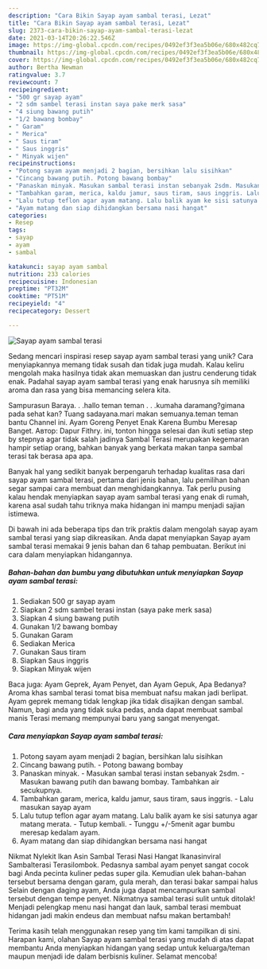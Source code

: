 ```yaml
---
description: "Cara Bikin Sayap ayam sambal terasi, Lezat"
title: "Cara Bikin Sayap ayam sambal terasi, Lezat"
slug: 2373-cara-bikin-sayap-ayam-sambal-terasi-lezat
date: 2021-03-14T20:26:22.546Z
image: https://img-global.cpcdn.com/recipes/0492ef3f3ea5b06e/680x482cq70/sayap-ayam-sambal-terasi-foto-resep-utama.jpg
thumbnail: https://img-global.cpcdn.com/recipes/0492ef3f3ea5b06e/680x482cq70/sayap-ayam-sambal-terasi-foto-resep-utama.jpg
cover: https://img-global.cpcdn.com/recipes/0492ef3f3ea5b06e/680x482cq70/sayap-ayam-sambal-terasi-foto-resep-utama.jpg
author: Bertha Newman
ratingvalue: 3.7
reviewcount: 7
recipeingredient:
- "500 gr sayap ayam"
- "2 sdm sambel terasi instan saya pake merk sasa"
- "4 siung bawang putih"
- "1/2 bawang bombay"
- " Garam"
- " Merica"
- " Saus tiram"
- " Saus inggris"
- " Minyak wijen"
recipeinstructions:
- "Potong sayam ayam menjadi 2 bagian, bersihkan lalu sisihkan"
- "Cincang bawang putih. Potong bawang bombay"
- "Panaskan minyak. Masukan sambal terasi instan sebanyak 2sdm. Masukan bawang putih dan bawang bombay. Tambahkan air secukupnya."
- "Tambahkan garam, merica, kaldu jamur, saus tiram, saus inggris. Lalu masukan sayap ayam"
- "Lalu tutup teflon agar ayam matang. Lalu balik ayam ke sisi satunya agar matang merata. Tutup kembali. Tunggu +/-5menit agar bumbu meresap kedalam ayam."
- "Ayam matang dan siap dihidangkan bersama nasi hangat"
categories:
- Resep
tags:
- sayap
- ayam
- sambal

katakunci: sayap ayam sambal 
nutrition: 233 calories
recipecuisine: Indonesian
preptime: "PT32M"
cooktime: "PT51M"
recipeyield: "4"
recipecategory: Dessert

---
```



![Sayap ayam sambal terasi](https://img-global.cpcdn.com/recipes/0492ef3f3ea5b06e/680x482cq70/sayap-ayam-sambal-terasi-foto-resep-utama.jpg)

Sedang mencari inspirasi resep sayap ayam sambal terasi yang unik? Cara menyiapkannya memang tidak susah dan tidak juga mudah. Kalau keliru mengolah maka hasilnya tidak akan memuaskan dan justru cenderung tidak enak. Padahal sayap ayam sambal terasi yang enak harusnya sih memiliki aroma dan rasa yang bisa memancing selera kita.

Sampurasun Baraya. . .hallo teman teman . . .kumaha daramang?gimana pada sehat kan? Tuang sadayana.mari makan semuanya.teman teman bantu Channel ini. Ayam Goreng Penyet Enak Karena Bumbu Meresap Banget. Автор: Dapur Fithry. ini, tonton hingga selesai dan ikuti setiap step by stepnya agar tidak salah jadinya Sambal Terasi merupakan kegemaran hampir setiap orang, bahkan banyak yang berkata makan tanpa sambal terasi tak berasa apa apa.

Banyak hal yang sedikit banyak berpengaruh terhadap kualitas rasa dari sayap ayam sambal terasi, pertama dari jenis bahan, lalu pemilihan bahan segar sampai cara membuat dan menghidangkannya. Tak perlu pusing kalau hendak menyiapkan sayap ayam sambal terasi yang enak di rumah, karena asal sudah tahu triknya maka hidangan ini mampu menjadi sajian istimewa.


Di bawah ini ada beberapa tips dan trik praktis dalam mengolah sayap ayam sambal terasi yang siap dikreasikan. Anda dapat menyiapkan Sayap ayam sambal terasi memakai 9 jenis bahan dan 6 tahap pembuatan. Berikut ini cara dalam menyiapkan hidangannya.

<!--inarticleads1-->

##### Bahan-bahan dan bumbu yang dibutuhkan untuk menyiapkan Sayap ayam sambal terasi:

1. Sediakan 500 gr sayap ayam
1. Siapkan 2 sdm sambel terasi instan (saya pake merk sasa)
1. Siapkan 4 siung bawang putih
1. Gunakan 1/2 bawang bombay
1. Gunakan  Garam
1. Sediakan  Merica
1. Gunakan  Saus tiram
1. Siapkan  Saus inggris
1. Siapkan  Minyak wijen


Baca juga: Ayam Geprek, Ayam Penyet, dan Ayam Gepuk, Apa Bedanya? Aroma khas sambal terasi tomat bisa membuat nafsu makan jadi berlipat. Ayam geprek memang tidak lengkap jika tidak disajikan dengan sambal. Namun, bagi anda yang tidak suka pedas, anda dapat membuat sambal manis Terasi memang mempunyai baru yang sangat menyengat. 

<!--inarticleads2-->

##### Cara menyiapkan Sayap ayam sambal terasi:

1. Potong sayam ayam menjadi 2 bagian, bersihkan lalu sisihkan
1. Cincang bawang putih. - Potong bawang bombay
1. Panaskan minyak. - Masukan sambal terasi instan sebanyak 2sdm. - Masukan bawang putih dan bawang bombay. Tambahkan air secukupnya.
1. Tambahkan garam, merica, kaldu jamur, saus tiram, saus inggris. - Lalu masukan sayap ayam
1. Lalu tutup teflon agar ayam matang. Lalu balik ayam ke sisi satunya agar matang merata. - Tutup kembali. - Tunggu +/-5menit agar bumbu meresap kedalam ayam.
1. Ayam matang dan siap dihidangkan bersama nasi hangat


Nikmat Nylekit Ikan Asin Sambal Terasi Nasi Hangat Ikanasinviral Sambalterasi Terasilombok. Pedasnya sambal ayam penyet sangat cocok bagi Anda pecinta kuliner pedas super gila. Kemudian ulek bahan-bahan tersebut bersama dengan garam, gula merah, dan terasi bakar sampai halus Selain dengan daging ayam, Anda juga dapat mencampurkan sambal tersebut dengan tempe penyet. Nikmatnya sambal terasi sulit untuk ditolak! Menjadi pelengkap menu nasi hangat dan lauk, sambal terasi membuat hidangan jadi makin endeus dan membuat nafsu makan bertambah! 

Terima kasih telah menggunakan resep yang tim kami tampilkan di sini. Harapan kami, olahan Sayap ayam sambal terasi yang mudah di atas dapat membantu Anda menyiapkan hidangan yang sedap untuk keluarga/teman maupun menjadi ide dalam berbisnis kuliner. Selamat mencoba!
